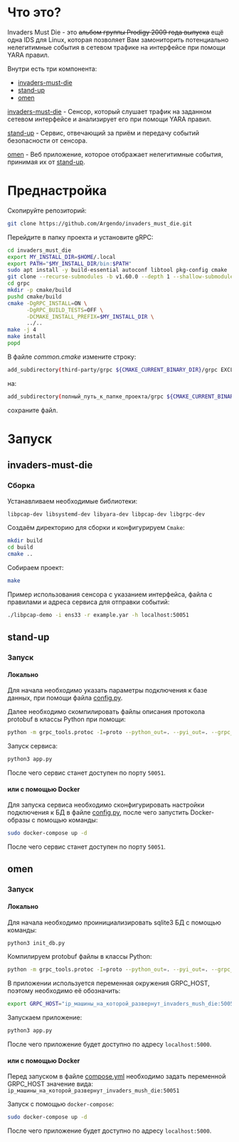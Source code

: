 # Что это?
Invaders Must Die - это ~~альбом группы Prodigy 2009 года выпуска~~ ещё одна IDS для Linux, которая позволяет Вам замониторить потенциально нелегитимные события в сетевом трафике на интерфейсе при помощи YARA правил.

Внутри есть три компонента:
- [invaders-must-die](#invaders-must-die)
- [stand-up](#stand-up)
- [omen](#omen)

[invaders-must-die](#invaders-must-die) - Сенсор, который слушает трафик на заданном сетевом интерфейсе и анализирует его при помощи YARA правил.

[stand-up](#stand-up) - Сервис, отвечающий за приём и передачу событий безопасности от сенсора.

[omen](#omen) - Веб приложение, которое отображает нелегитимные события, принимая их от [stand-up](#stand-up).

# Преднастройка

Скопируйте репозиторий:

```bash
git clone https://github.com/Argendo/invaders_must_die.git
```

Перейдите в папку проекта и установите gRPC:

```bash
cd invaders_must_die
export MY_INSTALL_DIR=$HOME/.local
export PATH="$MY_INSTALL_DIR/bin:$PATH"
sudo apt install -y build-essential autoconf libtool pkg-config cmake
git clone --recurse-submodules -b v1.60.0 --depth 1 --shallow-submodules https://github.com/grpc/grpc
cd grpc
mkdir -p cmake/build
pushd cmake/build
cmake -DgRPC_INSTALL=ON \
      -DgRPC_BUILD_TESTS=OFF \
      -DCMAKE_INSTALL_PREFIX=$MY_INSTALL_DIR \
      ../..
make -j 4
make install
popd
```

В файле *common.cmake* измените строку:

```bash
add_subdirectory(third-party/grpc ${CMAKE_CURRENT_BINARY_DIR}/grpc EXCLUDE_FROM_ALL)
```

на:

```bash
add_subdirectory(полный_путь_к_папке_проекта/grpc ${CMAKE_CURRENT_BINARY_DIR}/grpc EXCLUDE_FROM_ALL)
```

сохраните файл.
# Запуск
## invaders-must-die

### Сборка

Устанавливаем необходимые библиотеки:

```bash
libpcap-dev libsystemd-dev libyara-dev libpcap-dev libgrpc-dev
```

Создаём директорию для сборки и конфигурируем `Cmake`:

```bash
mkdir build
cd build
cmake ..
```

Собираем проект:

```bash
make
```

Пример использования сенсора с указанием интерфейса, файла с правилами и адреса сервиса для отправки событий:

```bash
./libpcap-demo -i ens33 -r example.yar -h localhost:50051
```

## stand-up

### Запуск

#### Локально
Для начала необходимо указать параметры подключения к базе данных, при помощи файла [config.py](stand-up/config.py).

Далее необходимо скомпилировать файлы описания протокола protobuf в классы Python при помощи:

```bash
python -m grpc_tools.protoc -I=proto --python_out=. --pyi_out=. --grpc_python_out=. proto/alert.proto
```

Запуск сервиса:

```bash
python3 app.py
```

После чего сервис станет доступен по порту `50051`.

#### или с помощью Docker

Для запуска сервиса необходимо сконфигурировать настройки подключения к БД в файле [config.py](stand-up/config.py), после чего запустить Docker-образы с помощью команды:

```bash
sudo docker-compose up -d
```

После чего сервис станет доступен по порту `50051`.

## omen

### Запуск

#### Локально

Для начала необходимо проинициализировать sqlite3 БД с помощью команды:

```bash
python3 init_db.py
```

Компилируем protobuf файлы в классы Python:

```bash
python -m grpc_tools.protoc -I=proto --python_out=. --pyi_out=. --grpc_python_out=. proto/alert.proto
```

В приложении используется переменная окружения GRPC_HOST, поэтому необходимо её обозначить:

```bash
export GRPC_HOST="ip_машины_на_которой_развернут_invaders_mush_die:50051"
```

Запускаем приложение:

```bash
python3 app.py
```

После чего приложение будет доступно по адресу `localhost:5000`.

#### или с помощью Docker

Перед запуском в файле [compose.yml](omen/compose.yml) необходимо задать переменной GRPC_HOST значение вида: `ip_машины_на_которой_развернут_invaders_mush_die:50051`

Запуск с помощью `docker-compose`:

```bash
sudo docker-compose up -d
```

После чего приложение будет доступно по адресу `localhost:5000`.
